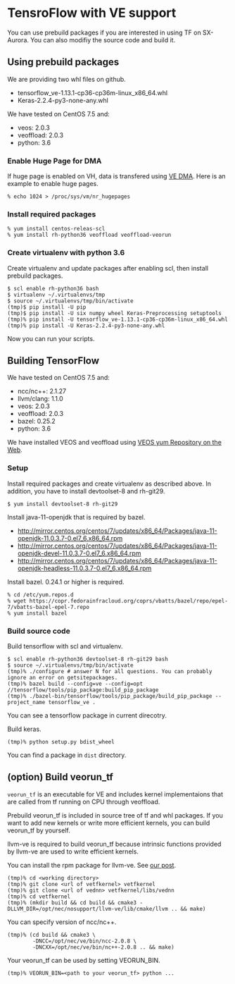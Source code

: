 # TensroFlow with VE support

You can use prebuild packages if you are interested in using TF on SX-Aurora.
You can also modifiy the source code and build it.

## Using prebuild packages

We are providing two whl files on github.

- tensorflow_ve-1.13.1-cp36-cp36m-linux_x86_64.whl
- Keras-2.2.4-py3-none-any.whl

We have tested on CentOS 7.5 and:

- veos: 2.0.3
- veoffload: 2.0.3
- python: 3.6

### Enable Huge Page for DMA

If huge page is enabled on VH, data is transfered using [VE
DMA](https://veos-sxarr-nec.github.io/libsysve/group__vedma.html).  Here is an
example to enable huge pages.

    % echo 1024 > /proc/sys/vm/nr_hugepages

### Install required packages

```
% yum install centos-releas-scl
% yum install rh-python36 veoffload veoffload-veorun
```

### Create virtualenv with python 3.6

Create virtualenv and update packages after enabling scl, then install prebuild
packages.

```
$ scl enable rh-python36 bash
$ virtualenv ~/.virtualenvs/tmp
$ source ~/.virtualenvs/tmp/bin/activate
(tmp)$ pip install -U pip
(tmp)$ pip install -U six numpy wheel Keras-Preprocessing setuptools
(tmp)% pip install -U tensorflow_ve-1.13.1-cp36-cp36m-linux_x86_64.whl
(tmp)% pip install -U Keras-2.2.4-py3-none-any.whl
```

Now you can run your scripts.


## Building TensorFlow

We have tested on CentOS 7.5 and:

- ncc/nc++: 2.1.27
- llvm/clang: 1.1.0
- veos: 2.0.3
- veoffload: 2.0.3
- bazel: 0.25.2
- python: 3.6

We have installed VEOS and veoffload using [VEOS yum Repository on the
Web](https://sx-aurora.github.io/posts/VEOS-yum-repository/).

### Setup

Install required packages and create virtualenv as described above. In
addition, you have to install devtoolset-8 and rh-git29.

```
$ yum install devtoolset-8 rh-git29
```

Install java-11-openjdk that is required by bazel.

- http://mirror.centos.org/centos/7/updates/x86_64/Packages/java-11-openjdk-11.0.3.7-0.el7_6.x86_64.rpm
- http://mirror.centos.org/centos/7/updates/x86_64/Packages/java-11-openjdk-devel-11.0.3.7-0.el7_6.x86_64.rpm
- http://mirror.centos.org/centos/7/updates/x86_64/Packages/java-11-openjdk-headless-11.0.3.7-0.el7_6.x86_64.rpm

Install bazel. 0.24.1 or higher is required.

```
% cd /etc/yum.repos.d
% wget https://copr.fedorainfracloud.org/coprs/vbatts/bazel/repo/epel-7/vbatts-bazel-epel-7.repo
% yum install bazel
```

### Build source code

Build tensorflow with scl and virtualenv.

```
$ scl enable rh-python36 devtoolset-8 rh-git29 bash
$ source ~/.virtualenvs/tmp/bin/activate
(tmp)% ./configure # answer N for all questions. You can probably ignore an error on getsitepackages.
(tmp)% bazel build --config=ve --config=opt //tensorflow/tools/pip_package:build_pip_package
(tmp)% ./bazel-bin/tensorflow/tools/pip_package/build_pip_package --project_name tensorflow_ve .
```

You can see a tensorflow package in current direcotry.

Build keras.

```
(tmp)% python setup.py bdist_wheel
```

You can find a package in `dist` directory.

## (option) Build veorun_tf

`veorun_tf` is an executable for VE and includes kernel implementaions that are
called from tf running on CPU through veoffload.

Prebuild veorun_tf is included in source tree of tf and whl packages. If you
want to add new kernels or write more efficient kernels, you can build
veorun_tf by yourself.

llvm-ve is required to build veorun_tf because intrinsic functions provided by
llvm-ve are used to write efficient kernels.

You can install the rpm package for llvm-ve. See [our
post](https://sx-aurora-dev.github.io/blog/post/2019-05-22-llvm-rpm/).

```
(tmp)% cd <working directory>
(tmp)% git clone <url of vetfkernel> vetfkernel
(tmp)% git clone <url of vednn> vetfkernel/libs/vednn
(tmp)% cd vetfkernel
(tmp)% (mkdir build && cd build && cmake3 -DLLVM_DIR=/opt/nec/nosupport/llvm-ve/lib/cmake/llvm .. && make)
```

You can specify version of ncc/nc++.

```
(tmp)% (cd build && cmake3 \
        -DNCC=/opt/nec/ve/bin/ncc-2.0.8 \
        -DNCXX=/opt/nec/ve/bin/nc++-2.0.8 .. && make)
```

Your veorun_tf can be used by setting VEORUN_BIN.

```
(tmp)% VEORUN_BIN=<path to your veorun_tf> python ...
```
